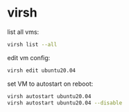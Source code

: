 # virsh

list all vms:
```bash
virsh list --all
```

edit vm config:
```bash
virsh edit ubuntu20.04
```

set VM to autostart on reboot:
```bash
virsh autostart ubuntu20.04
virsh autostart ubuntu20.04 --disable
```
